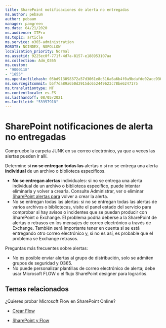 ```yaml
---
title: SharePoint notificaciones de alerta no entregadas
ms.author: pebaum
author: pebaum
manager: pamgreen
ms.date: 04/21/2020
ms.audience: ITPro
ms.topic: article
ms.service: o365-administration
ROBOTS: NOINDEX, NOFOLLOW
localization_priority: Normal
ms.assetid: 9225ec0f-771f-4d7a-8157-e188953107aa
ms.collection: Adm_O365
ms.custom:
- "9000118"
- "1655"
ms.openlocfilehash: 05bd913098372a57d3061e8c516a6a6b4f0a9bdafde02acc930062d6281d06dd
ms.sourcegitcommit: b5f7da89a650d2915dc652449623c78be6247175
ms.translationtype: MT
ms.contentlocale: es-ES
ms.lasthandoff: 08/05/2021
ms.locfileid: "53957918"
---
```

# <a name="sharepoint-alert-notifications-not-delivered"></a>SharePoint notificaciones de alerta no entregadas

Compruebe la carpeta JUNK en su correo electrónico, ya que a veces las alertas pueden ir allí.

Determine si **no se entregan todas las** alertas o si no se entrega una alerta **individual** de un archivo o biblioteca específicos.

- **No se entregan alertas** individuales: si no se entrega una alerta individual de un archivo o biblioteca específico, puede intentar eliminarla y volver a crearla. Consulte Administrar, ver o eliminar [SharePoint alertas para](https://support.office.com/article/manage-view-or-delete-sharepoint-alerts-99dfb19c-9a90-4a8c-aba1-aa8c8afb0de2) volver a crear la alerta.
- No se entregan todas las alertas: si no se [](https://admin.microsoft.com/AdminPortal/Home#/servicehealth) entregan todas las alertas de varios archivos o bibliotecas, visite el panel estado del servicio para comprobar si hay avisos o incidentes que se puedan producir con SharePoint o Exchange.  El problema podría deberse a la SharePoint de alertas o retrasos en los mensajes de correo electrónico a través de Exchange. También será importante tener en cuenta si se está entregando otro correo electrónico y, si no es así, es probable que el problema se Exchange retrasos.

Preguntas más frecuentes sobre alertas:

- No es posible enviar alertas al grupo de distribución, solo se admiten grupos de seguridad y O365.
- No puede personalizar plantillas de correo electrónico de alerta; debe usar Microsoft FLOW o el flujo SharePoint designer para lograrlos.

## <a name="related-topics"></a>Temas relacionados

¿Quieres probar Microsoft Flow en SharePoint Online?

- [Crear Flow](https://support.office.com/article/a9c3e03b-0654-46af-a254-20252e580d01)

- [SharePoint y Flow](https://flow.microsoft.com//blog/sharepoint-and-flow/)
